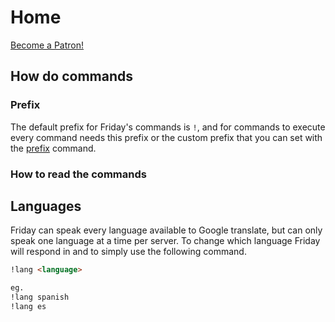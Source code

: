 # Home

<a href="https://www.patreon.com/bePatron?u=42649008" data-patreon-widget-type="become-patron-button">Become a Patron!</a><script async src="https://c6.patreon.com/becomePatronButton.bundle.js"></script>

## How do commands

### Prefix

The default prefix for Friday's commands is `!`, and for commands to execute every command needs this prefix or the custom prefix that you can set with the [prefix](/commands/server_moderation/#prefix) command.

### How to read the commands

## Languages

Friday can speak every language available to Google translate, but can only speak one language at a time per server. To change which language Friday will respond in and to simply use the following command.

```md
!lang <language>

eg.
!lang spanish
!lang es
```

<!-- For full documentation visit [mkdocs.org](https://www.mkdocs.org).

## Commands

* `mkdocs new [dir-name]` - Create a new project.
* `mkdocs serve` - Start the live-reloading docs server.
* `mkdocs build` - Build the documentation site.
* `mkdocs -h` - Print help message and exit.

## Project layout

    mkdocs.yml    # The configuration file.
    docs/
        index.md  # The documentation homepage.
        ...       # Other markdown pages, images and other files. -->
